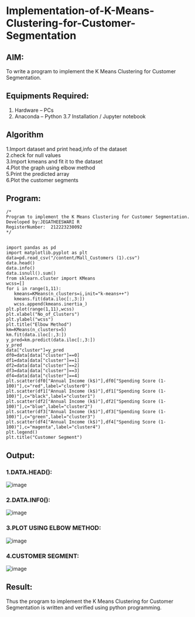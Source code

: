 # Implementation-of-K-Means-Clustering-for-Customer-Segmentation

## AIM:
To write a program to implement the K Means Clustering for Customer Segmentation.

## Equipments Required:
1. Hardware – PCs
2. Anaconda – Python 3.7 Installation / Jupyter notebook

## Algorithm
1.Import dataset and print head,info of the dataset  
2.check for null values   
3.Import kmeans and fit it to the dataset    
4.Plot the graph using elbow method    
5.Print the predicted array    
6.Plot the customer segments    

## Program:
```
/*
Program to implement the K Means Clustering for Customer Segmentation.
Developed by:JEGATHEESWARI R
RegisterNumber:  212223230092
*/
```
```

import pandas as pd
import matplotlib.pyplot as plt
data=pd.read_csv("/content/Mall_Customers (1).csv")
data.head()
data.info()
data.isnull().sum()
from sklearn.cluster import KMeans
wcss=[]
for i in range(1,11):
   kmeans=KMeans(n_clusters=i,init="k-means++")
   kmeans.fit(data.iloc[:,3:])
   wcss.append(kmeans.inertia_)
plt.plot(range(1,11),wcss)
plt.xlabel("No_of_Clusters")
plt.ylabel("wcss")
plt.title("Elbow Method")
km=KMeans(n_clusters=5)
km.fit(data.iloc[:,3:])
y_pred=km.predict(data.iloc[:,3:])
y_pred
data["cluster"]=y_pred
df0=data[data["cluster"]==0]
df1=data[data["cluster"]==1]
df2=data[data["cluster"]==2]
df3=data[data["cluster"]==3]
df4=data[data["cluster"]==4]
plt.scatter(df0["Annual Income (k$)"],df0["Spending Score (1-100)"],c="red",label="cluster0")
plt.scatter(df1["Annual Income (k$)"],df1["Spending Score (1-100)"],c="black",label="cluster1")
plt.scatter(df2["Annual Income (k$)"],df2["Spending Score (1-100)"],c="blue",label="cluster2")
plt.scatter(df3["Annual Income (k$)"],df3["Spending Score (1-100)"],c="green",label="cluster3")
plt.scatter(df4["Annual Income (k$)"],df4["Spending Score (1-100)"],c="magenta",label="cluster4")
plt.legend()
plt.title("Customer Segment")
```
## Output:
### 1.DATA.HEAD():
![image](https://github.com/user-attachments/assets/3384b510-be72-493d-afb4-578fc0d1cc83)



### 2.DATA.INF0():
![image](https://github.com/user-attachments/assets/89a66abd-c59f-41b4-8965-cc0a7106d714)


### 3.PLOT USING ELBOW METHOD:
![image](https://github.com/user-attachments/assets/d6032ed8-2f2e-4ab4-8d1d-7bf4e4f4faa6)


### 4.CUSTOMER SEGMENT:

![image](https://github.com/user-attachments/assets/fbd31525-474c-431f-b5c2-9f3542d102e1)

## Result:
Thus the program to implement the K Means Clustering for Customer Segmentation is written and verified using python programming.
